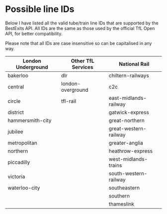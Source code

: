 # Possible line IDs

Below I have listed all the valid tube/train line IDs that are supported by the BestExits API. All IDs are the same as those used by the official TfL Open API, for better compatibility.

Please note that all IDs are case insensitive so can be capitalised in any way.

| London Underground | Other TfL Services | National Rail         |
| ------------------ | ------------------ | --------------------- |
| bakerloo           | dlr                | chiltern-railways     |
| central            | london-overground  | c2c                   |
| circle             | tfl-rail           | east-midlands-railway |
| district           |                    | gatwick-express       |
| hammersmith-city   |                    | great-northern        |
| jubilee            |                    | great-western-railway |
| metropolitan       |                    | greater-anglia        |
| northern           |                    | heathrow-express      |
| piccadilly         |                    | west-midlands-trains  |
| victoria           |                    | south-western-railway |
| waterloo-city      |                    | southeastern          |
|                    |                    | southern              |
|                    |                    | thameslink            |